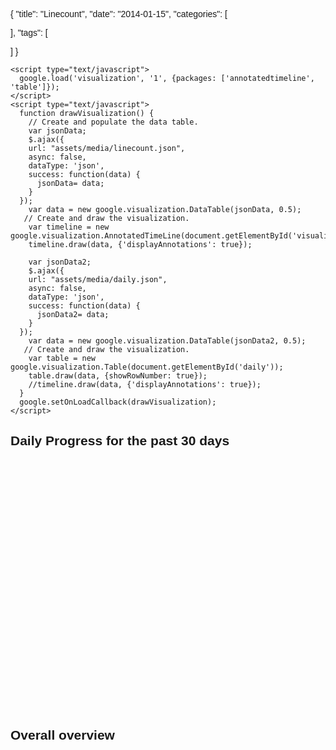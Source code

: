 {
  "title": "Linecount",
  "date": "2014-01-15",
  "categories": [
    
  ],
  "tags": [
    
  ]
}


<html xmlns="http://www.w3.org/1999/xhtml">
  <head>
    <meta http-equiv="content-type" content="text/html; charset=utf-8"/>
    <title>
      Google Visualization API Sample
    </title>
    <script type="text/javascript" src="//www.google.com/jsapi"></script>
    <script type="text/javascript" src="http://code.jquery.com/jquery-1.7.1.min.js"></script>

    <script type="text/javascript">
      google.load('visualization', '1', {packages: ['annotatedtimeline', 'table']});
    </script>
    <script type="text/javascript">
      function drawVisualization() {
        // Create and populate the data table.
        var jsonData;
        $.ajax({
        url: "assets/media/linecount.json",
        async: false,
        dataType: 'json',
        success: function(data) {
          jsonData= data;
        }
      });
        var data = new google.visualization.DataTable(jsonData, 0.5);
       // Create and draw the visualization.
        var timeline = new google.visualization.AnnotatedTimeLine(document.getElementById('visualization'));
        timeline.draw(data, {'displayAnnotations': true});

        var jsonData2;
        $.ajax({
        url: "assets/media/daily.json",
        async: false,
        dataType: 'json',
        success: function(data) {
          jsonData2= data;
        }
      });
        var data = new google.visualization.DataTable(jsonData2, 0.5);
       // Create and draw the visualization.
        var table = new google.visualization.Table(document.getElementById('daily'));
        table.draw(data, {showRowNumber: true});
        //timeline.draw(data, {'displayAnnotations': true});
      }
      google.setOnLoadCallback(drawVisualization);
    </script>
  </head>
  <body style="font-family: Arial;border: 0 none;">

<h2>Daily Progress for the past 30 days</h2>
    <div id="daily" style="width: 500px; height: 400px;"></div>
<h2>Overall overview</h2>
    <div id="visualization" style="width: 500px; height: 400px;"></div>
  </body>
</html>
